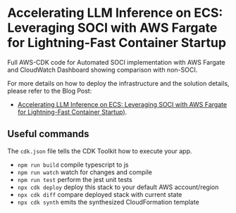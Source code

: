 # Accelerating LLM Inference on ECS: Leveraging SOCI with AWS Fargate for Lightning-Fast Container Startup
Full AWS-CDK code for Automated SOCI implementation with AWS Fargate and CloudWatch Dashboard showing comparison with non-SOCI.

For more details on how to deploy the infrastructure and the solution details, please refer to the Blog Post:
* [Accelerating LLM Inference on ECS: Leveraging SOCI with AWS Fargate for Lightning-Fast Container Startup)](https://vivek-aws.medium.com/deepseek-r1-inference-on-aws-lambda-using-function-url-no-api-gateway-needed-4d4e4d183164).

## Useful commands

The `cdk.json` file tells the CDK Toolkit how to execute your app.

* `npm run build`   compile typescript to js
* `npm run watch`   watch for changes and compile
* `npm run test`    perform the jest unit tests
* `npx cdk deploy`  deploy this stack to your default AWS account/region
* `npx cdk diff`    compare deployed stack with current state
* `npx cdk synth`   emits the synthesized CloudFormation template
